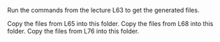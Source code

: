 Run the commands from the lecture L63 to get the generated files.

Copy the files from L65 into this folder.
Copy the files from L68 into this folder.
Copy the files from L76 into this folder.
